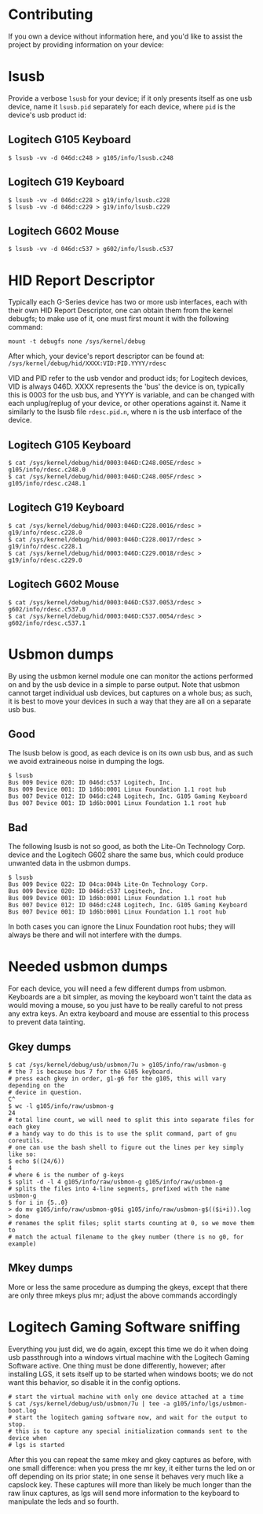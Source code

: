 Contributing
============
If you own a device without information here, and you'd like to assist the
project by providing information on your device:

# lsusb
Provide a verbose `lsusb` for your device; if it only presents itself as one usb
device, name it `lsusb.pid` separately for each device, where `pid` is the device's
usb product id:

## Logitech G105 Keyboard
```shell
$ lsusb -vv -d 046d:c248 > g105/info/lsusb.c248
```
## Logitech G19 Keyboard
```shell
$ lsusb -vv -d 046d:c228 > g19/info/lsusb.c228
$ lsusb -vv -d 046d:c229 > g19/info/lsusb.c229
```
## Logitech G602 Mouse
```shell
$ lsusb -vv -d 046d:c537 > g602/info/lsusb.c537
```

# HID Report Descriptor
Typically each G-Series device has two or more usb interfaces, each with their
own HID Report Descriptor, one can obtain them from the kernel debugfs; to make
use of it, one must first mount it with the following command:
```shell
mount -t debugfs none /sys/kernel/debug
```
After which, your device's report descriptor can be found at:
`/sys/kernel/debug/hid/XXXX:VID:PID.YYYY/rdesc`

VID and PID refer to the usb vendor and product ids; for Logitech devices, VID
is always 046D. XXXX represents the 'bus' the device is on, typically this is
0003 for the usb bus, and YYYY is variable, and can be changed with each
unplug/replug of your device, or other operations against it. Name it similarly
to the lsusb file `rdesc.pid.n`, where n is the usb interface of the device.

## Logitech G105 Keyboard
```shell
$ cat /sys/kernel/debug/hid/0003:046D:C248.005E/rdesc > g105/info/rdesc.c248.0
$ cat /sys/kernel/debug/hid/0003:046D:C248.005F/rdesc > g105/info/rdesc.c248.1
```
## Logitech G19 Keyboard
```shell
$ cat /sys/kernel/debug/hid/0003:046D:C228.0016/rdesc > g19/info/rdesc.c228.0
$ cat /sys/kernel/debug/hid/0003:046D:C228.0017/rdesc > g19/info/rdesc.c228.1
$ cat /sys/kernel/debug/hid/0003:046D:C229.0018/rdesc > g19/info/rdesc.c229.0
```
## Logitech G602 Mouse
```shell
$ cat /sys/kernel/debug/hid/0003:046D:C537.0053/rdesc > g602/info/rdesc.c537.0
$ cat /sys/kernel/debug/hid/0003:046D:C537.0054/rdesc > g602/info/rdesc.c537.1
```

# Usbmon dumps
By using the usbmon kernel module one can monitor the actions performed on and
by the usb device in a simple to parse output. Note that usbmon cannot target
individual usb devices, but captures on a whole bus; as such, it is best to move
your devices in such a way that they are all on a separate usb bus.
## Good
The lsusb below is good, as each device is on its own usb bus, and as such we
avoid extraineous noise in dumping the logs.
```shell
$ lsusb
Bus 009 Device 020: ID 046d:c537 Logitech, Inc.
Bus 009 Device 001: ID 1d6b:0001 Linux Foundation 1.1 root hub
Bus 007 Device 012: ID 046d:c248 Logitech, Inc. G105 Gaming Keyboard
Bus 007 Device 001: ID 1d6b:0001 Linux Foundation 1.1 root hub
```

## Bad
The following lsusb is not so good, as both the Lite-On Technology Corp. device
and the Logitech G602 share the same bus, which could produce unwanted data in
the usbmon dumps.
```shell
$ lsusb
Bus 009 Device 022: ID 04ca:004b Lite-On Technology Corp.
Bus 009 Device 020: ID 046d:c537 Logitech, Inc.
Bus 009 Device 001: ID 1d6b:0001 Linux Foundation 1.1 root hub
Bus 007 Device 012: ID 046d:c248 Logitech, Inc. G105 Gaming Keyboard
Bus 007 Device 001: ID 1d6b:0001 Linux Foundation 1.1 root hub
```

In both cases you can ignore the Linux Foundation root hubs; they will always be
there and will not interfere with the dumps.

# Needed usbmon dumps
For each device, you will need a few different dumps from usbmon. Keyboards are
a bit simpler, as moving the keyboard won't taint the data as would moving a
mouse, so you just have to be really careful to not press any extra keys. An
extra keyboard and mouse are essential to this process to prevent data tainting.
## Gkey dumps
```shell
$ cat /sys/kernel/debug/usb/usbmon/7u > g105/info/raw/usbmon-g
# the 7 is because bus 7 for the G105 keyboard.
# press each gkey in order, g1-g6 for the g105, this will vary depending on the
# device in question.
C^
$ wc -l g105/info/raw/usbmon-g
24
# total line count, we will need to split this into separate files for each gkey
# a handy way to do this is to use the split command, part of gnu coreutils.
# one can use the bash shell to figure out the lines per key simply like so:
$ echo $((24/6))
4
# where 6 is the number of g-keys
$ split -d -l 4 g105/info/raw/usbmon-g g105/info/raw/usbmon-g
# splits the files into 4-line segments, prefixed with the name usbmon-g
$ for i in {5..0}
> do mv g105/info/raw/usbmon-g0$i g105/info/raw/usbmon-g$(($i+i)).log
> done
# renames the split files; split starts counting at 0, so we move them to
# match the actual filename to the gkey number (there is no g0, for example)
```

## Mkey dumps
More or less the same procedure as dumping the gkeys, except that there are only
three mkeys plus mr; adjust the above commands accordingly

# Logitech Gaming Software sniffing
Everything you just did, we do again, except this time we do it when doing usb
passthrough into a windows virtual machine with the Logitech Gaming Software
active. One thing must be done differently, however; after installing LGS, it
sets itself up to be started when windows boots; we do not want this behavior,
so disable it in the config options.
```shell
# start the virtual machine with only one device attached at a time
$ cat /sys/kernel/debug/usb/usbmon/7u | tee -a g105/info/lgs/usbmon-boot.log
# start the logitech gaming software now, and wait for the output to stop.
# this is to capture any special initialization commands sent to the device when
# lgs is started
```

After this you can repeat the same mkey and gkey captures as before, with one
small difference: when you press the mr key, it either turns the led on or off
depending on its prior state; in one sense it behaves very much like a capslock
key. These captures will more than likely be much longer than the raw linux
captures, as lgs will send more information to the keyboard to manipulate the
leds and so fourth.
